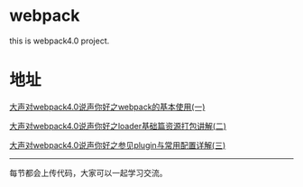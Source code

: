 # webpack
this is webpack4.0 project.

# 地址
[大声对webpack4.0说声你好之webpack的基本使用(一)](https://juejin.im/post/5ec3d4946fb9a047ca10ce2f)

[大声对webpack4.0说声你好之loader基础篇资源打包讲解(二)](https://juejin.im/post/5ec67cd3f265da77126fad6d)

[大声对webpack4.0说声你好之参见plugin与常用配置详解(三)](https://juejin.im/post/5eca2b9de51d45784a354cb6)

---

每节都会上传代码，大家可以一起学习交流。